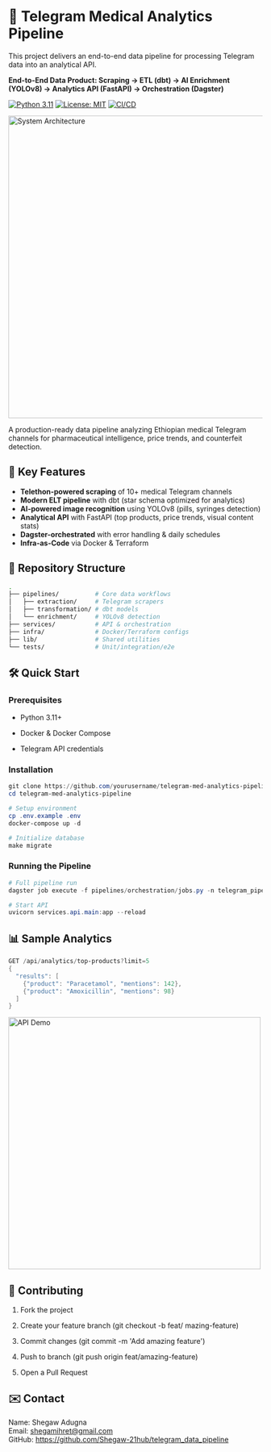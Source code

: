 
# 🏥 Telegram Medical Analytics Pipeline
This project delivers an end-to-end data pipeline for processing Telegram data into an analytical API.

**End-to-End Data Product: Scraping → ETL (dbt) → AI Enrichment (YOLOv8) → Analytics API (FastAPI) → Orchestration (Dagster)**

[![Python 3.11](https://img.shields.io/badge/python-3.11-blue.svg)](https://www.python.org/downloads/)
[![License: MIT](https://img.shields.io/badge/License-MIT-yellow.svg)](https://opensource.org/licenses/MIT)
[![CI/CD](https://github.com/yourusername/telegram-med-analytics-pipeline/actions/workflows/test.yml/badge.svg)](https://github.com/yourusername/telegram-med-analytics-pipeline/actions)

<img src="docs/screenshots/pipeline_architecture.png" width="600" alt="System Architecture">

A production-ready data pipeline analyzing Ethiopian medical Telegram channels for pharmaceutical intelligence, price trends, and counterfeit detection.

## 🚀 Key Features

- **Telethon-powered scraping** of 10+ medical Telegram channels
- **Modern ELT pipeline** with dbt (star schema optimized for analytics)
- **AI-powered image recognition** using YOLOv8 (pills, syringes detection)
- **Analytical API** with FastAPI (top products, price trends, visual content stats)
- **Dagster-orchestrated** with error handling & daily schedules
- **Infra-as-Code** via Docker & Terraform

## 📂 Repository Structure

```bash
.
├── pipelines/          # Core data workflows
│   ├── extraction/     # Telegram scrapers
│   ├── transformation/ # dbt models
│   └── enrichment/     # YOLOv8 detection
├── services/           # API & orchestration
├── infra/              # Docker/Terraform configs
├── lib/                # Shared utilities
└── tests/              # Unit/integration/e2e
```
## 🛠️ Quick Start
### Prerequisites
* Python 3.11+

* Docker & Docker Compose

* Telegram API credentials

### Installation
```powershell
git clone https://github.com/yourusername/telegram-med-analytics-pipeline.git
cd telegram-med-analytics-pipeline

# Setup environment
cp .env.example .env
docker-compose up -d

# Initialize database
make migrate
```
### Running the Pipeline
```powershell
# Full pipeline run
dagster job execute -f pipelines/orchestration/jobs.py -n telegram_pipeline

# Start API
uvicorn services.api.main:app --reload
```
## 📊 Sample Analytics
```powershell
GET /api/analytics/top-products?limit=5
{
  "results": [
    {"product": "Paracetamol", "mentions": 142},
    {"product": "Amoxicillin", "mentions": 98}
  ]
}
```
<img src="docs/screenshots/api_demo.gif" width="500" alt="API Demo">

## 🤝 Contributing
1. Fork the project 
2. Create your feature branch (git checkout -b feat/ mazing-feature)

3. Commit changes (git commit -m 'Add amazing feature')

4. Push to branch (git push origin feat/amazing-feature)

5. Open a Pull Request
## ✉️ Contact
Name: Shegaw Adugna  
Email: shegamihret@gmail.com  
GitHub: https://github.com/Shegaw-21hub/telegram_data_pipeline